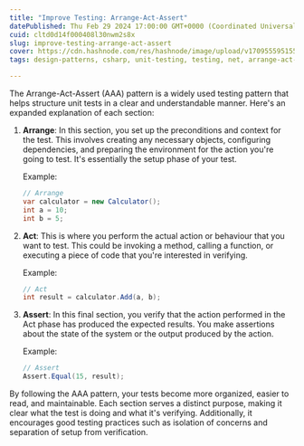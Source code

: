```yaml
---
title: "Improve Testing: Arrange-Act-Assert"
datePublished: Thu Feb 29 2024 17:00:00 GMT+0000 (Coordinated Universal Time)
cuid: cltd0d14f000408l30nwm2s8x
slug: improve-testing-arrange-act-assert
cover: https://cdn.hashnode.com/res/hashnode/image/upload/v1709555951555/2edd377e-2a5e-4ec3-92ea-e7f64613ba80.png
tags: design-patterns, csharp, unit-testing, testing, net, arrange-act-assert, test-patterns

---
```


The Arrange-Act-Assert (AAA) pattern is a widely used testing pattern that helps structure unit tests in a clear and understandable manner. Here's an expanded explanation of each section:

1. **Arrange**: In this section, you set up the preconditions and context for the test. This involves creating any necessary objects, configuring dependencies, and preparing the environment for the action you're going to test. It's essentially the setup phase of your test.
    
    Example:
    
    ```csharp
    // Arrange
    var calculator = new Calculator();
    int a = 10;
    int b = 5;
    ```
    
2. **Act**: This is where you perform the actual action or behaviour that you want to test. This could be invoking a method, calling a function, or executing a piece of code that you're interested in verifying.
    
    Example:
    
    ```csharp
    // Act
    int result = calculator.Add(a, b);
    ```
    
3. **Assert**: In this final section, you verify that the action performed in the Act phase has produced the expected results. You make assertions about the state of the system or the output produced by the action.
    
    Example:
    
    ```csharp
    // Assert
    Assert.Equal(15, result);
    ```
    

By following the AAA pattern, your tests become more organized, easier to read, and maintainable. Each section serves a distinct purpose, making it clear what the test is doing and what it's verifying. Additionally, it encourages good testing practices such as isolation of concerns and separation of setup from verification.